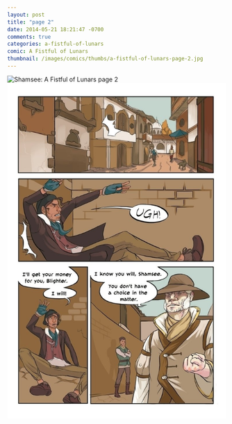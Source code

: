 ```yaml
---
layout: post
title: "page 2"
date: 2014-05-21 18:21:47 -0700
comments: true
categories: a-fistful-of-lunars
comic: A Fistful of Lunars
thumbnail: /images/comics/thumbs/a-fistful-of-lunars-page-2.jpg
---
```


<img title ="Shamsee: A Fistful of Lunars page 2" alt="Shamsee: A Fistful of Lunars page 2" data-interchange="[/images/comics/a-fistful-of-lunars-page-2.jpg, (default)], [/images/comics/med/a-fistful-of-lunars-page-2.jpg, (med)], [/images/comics/small/a-fistful-of-lunars-page-2.jpg, (small)]">
<noscript><img title ="Shamsee: A Fistful of Lunars page 2" alt="Shamsee: A Fistful of Lunars page 2" src="/images/comics/a-fistful-of-lunars-page-2.jpg"></noscript>